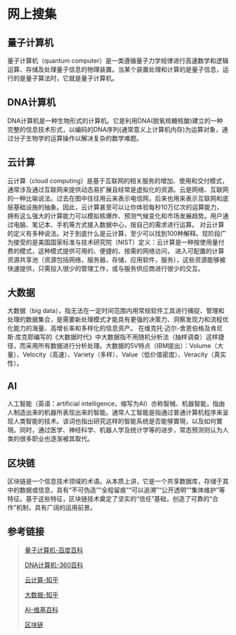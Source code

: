 # 网上搜集

##  量子计算机

量子计算机（quantum computer）是一类遵循量子力学规律进行高速数学和逻辑运算、存储及处理量子信息的物理装置。当某个装置处理和计算的是量子信息，运行的是量子算法时，它就是量子计算机。

## DNA计算机

DNA计算机是一种生物形式的计算机。它是利用DNA(脱氧核糖核酸)建立的一种完整的信息技术形式，以编码的DNA序列(通常意义上计算机内存)为运算对象，通过分子生物学的运算操作以解决复杂的数学难题。

## 云计算

云计算（cloud computing）是基于互联网的相关服务的增加、使用和交付模式，通常涉及通过互联网来提供动态易扩展且经常是虚拟化的资源。云是网络、互联网的一种比喻说法。过去在图中往往用云来表示电信网，后来也用来表示互联网和底层基础设施的抽象。因此，云计算甚至可以让你体验每秒10万亿次的运算能力，拥有这么强大的计算能力可以模拟核爆炸、预测气候变化和市场发展趋势。用户通过电脑、笔记本、手机等方式接入数据中心，按自己的需求进行运算。 对云计算的定义有多种说法。对于到底什么是云计算，至少可以找到100种解释。现阶段广为接受的是美国国家标准与技术研究院（NIST）定义：云计算是一种按使用量付费的模式，这种模式提供可用的、便捷的、按需的网络访问， 进入可配置的计算资源共享池（资源包括网络，服务器，存储，应用软件，服务），这些资源能够被快速提供，只需投入很少的管理工作，或与服务供应商进行很少的交互。

## 大数据

大数据（big data），指无法在一定时间范围内用常规软件工具进行捕捉、管理和处理的数据集合，是需要新处理模式才能具有更强的决策力、洞察发现力和流程优化能力的海量、高增长率和多样化的信息资产。 在维克托·迈尔-舍恩伯格及肯尼斯·库克耶编写的《大数据时代》中大数据指不用随机分析法（抽样调查）这样捷径，而采用所有数据进行分析处理。大数据的5V特点（IBM提出）：Volume（大量）、Velocity（高速）、Variety（多样）、Value（低价值密度）、Veracity（真实性）。

## AI

人工智能（英语：artificial intelligence，缩写为AI）亦称智械、机器智能，指由人制造出来的机器所表现出来的智能。通常人工智能是指通过普通计算机程序来呈现人类智能的技术。该词也指出研究这样的智能系统是否能够實現，以及如何實現。同时，通过医学、神经科学、机器人学及统计学等的进步，常态预测则认为人类的很多职业也逐渐被其取代。

## 区块链

区块链是一个信息技术领域的术语。从本质上讲，它是一个共享数据库，存储于其中的数据或信息，具有“不可伪造”“全程留痕”“可以追溯”“公开透明”“集体维护”等特征。基于这些特征，区块链技术奠定了坚实的“信任”基础，创造了可靠的“合作”机制，具有广阔的运用前景。



## 参考链接

> [量子计算机-百度百科](https://baike.baidu.com/item/%E9%87%8F%E5%AD%90%E8%AE%A1%E7%AE%97%E6%9C%BA/363335)
>
> [DNA计算机-360百科](https://baike.so.com/doc/5448105-5686473.html#:~:text=%20DNA%E8%AE%A1%E7%AE%97%E6%9C%BA%E6%98%AF%E4%B8%80%E7%A7%8D%E7%94%9F%E7%89%A9%E5%BD%A2%E5%BC%8F%E7%9A%84%E8%AE%A1%E7%AE%97%E6%9C%BA%E3%80%82,%E5%AE%83%E6%98%AF%E5%88%A9%E7%94%A8DNA%20%28%E8%84%B1%E6%B0%A7%E6%A0%B8%E7%B3%96%E6%A0%B8%E9%85%B8%29%E5%BB%BA%E7%AB%8B%E7%9A%84%E4%B8%80%E7%A7%8D%E5%AE%8C%E6%95%B4%E7%9A%84%E4%BF%A1%E6%81%AF%E6%8A%80%E6%9C%AF%E5%BD%A2%E5%BC%8F%EF%BC%8C%E4%BB%A5%E7%BC%96%E7%A0%81%E7%9A%84DNA%E5%BA%8F%E5%88%97%20%28%E9%80%9A%E5%B8%B8%E6%84%8F%E4%B9%89%E4%B8%8A%E8%AE%A1%E7%AE%97%E6%9C%BA%E5%86%85%E5%AD%98%29%E4%B8%BA%E8%BF%90%E7%AE%97%E5%AF%B9%E8%B1%A1%EF%BC%8C%E9%80%9A%E8%BF%87%E5%88%86%E5%AD%90%E7%94%9F%E7%89%A9%E5%AD%A6%E7%9A%84%E8%BF%90%E7%AE%97%E6%93%8D%E4%BD%9C%E4%BB%A5%E8%A7%A3%E5%86%B3%E5%A4%8D%E6%9D%82%E7%9A%84%E6%95%B0%E5%AD%A6%E9%9A%BE%E9%A2%98%E3%80%82)
>
> [云计算-知乎](https://www.zhihu.com/topic/19550358/intro)
>
> [大数据-知乎](https://www.zhihu.com/topic/19740929/intro)
>
> [AI-维基百科](https://zh.wikipedia.org/wiki/%E4%BA%BA%E5%B7%A5%E6%99%BA%E8%83%BD)
>
> [区块链](https://baike.baidu.com/item/%E5%8C%BA%E5%9D%97%E9%93%BE/13465666)



